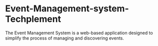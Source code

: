 # Event-Management-system-Techplement
 The Event Management System is a web-based application designed to simplify the process of managing and discovering events.
